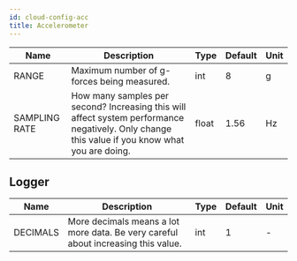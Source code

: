 ```yaml
---
id: cloud-config-acc
title: Accelerometer
---
```


| Name | Description | Type | Default | Unit |
| ------ | ------ | ------ | ------ | ------ |
| RANGE | Maximum number of g-forces being measured. | int | 8 | g |
| SAMPLING RATE | How many samples per second? Increasing this will affect system performance negatively. Only change this value if you know what you are doing. | float | 1.56 | Hz |

## Logger

| Name | Description | Type | Default | Unit |
| ------ | ------ | ------ | ------ | ------ |
| DECIMALS | More decimals means a lot more data. Be very careful about increasing this value. | int | 1 | - |
